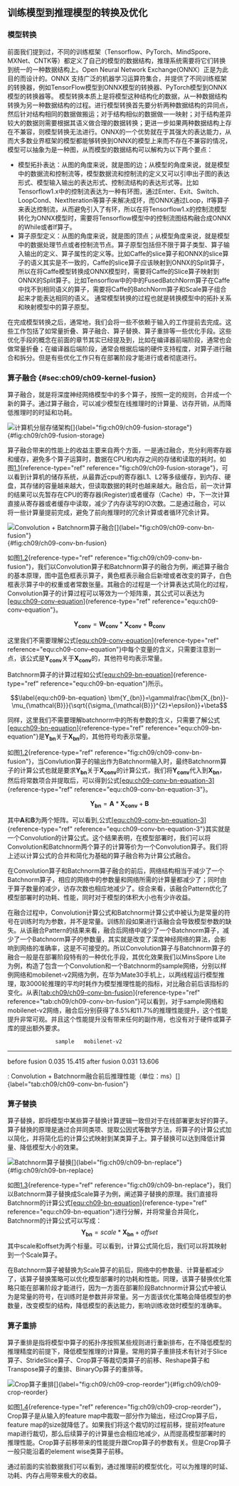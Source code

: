 ## 训练模型到推理模型的转换及优化

### 模型转换

前面我们提到过，不同的训练框架（Tensorflow、PyTorch、MindSpore、MXNet、CNTK等）都定义了自己的模型的数据结构，推理系统需要将它们转换到统一的一种数据结构上。Open
Neural Network Exchange(ONNX）正是为此目的而设计的。ONNX
支持广泛的机器学习运算符集合，并提供了不同训练框架的转换器，例如TensorFlow模型到ONNX模型的转换器、PyTorch模型到ONNX模型的转换器等。
模型转换本质上是将模型这种结构化的数据，从一种数据结构转换为另一种数据结构的过程。进行模型转换首先要分析两种数据结构的异同点，然后针对结构相同的数据做搬运；对于结构相似的数据做一一映射；对于结构差异较大的数据则需要根据其语义做合理的数据转换；更进一步如果两种数据结构上存在不兼容，则模型转换无法进行。ONNX的一个优势就在于其强大的表达能力，从而大多数业界框架的模型都能够转换到ONNX的模型上来而不存在不兼容的情况，
模型可以抽象为是一种图，从而模型的数据结构可以解构为以下两个要点： 
- 模型拓扑表达：从图的角度来说，就是图的边；从模型的角度来说，就是模型中的数据流和控制流等，模型数据流和控制流的定义又可以引申出子图的表达形式、模型输入输出的表达形式、控制流结构的表达形式等。比如Tensorflow1.x中的控制流表达为一种有环图，通过Enter、Exit、Switch、LoopCond、NextIteration等算子来解决成环，而ONNX通过Loop，If等算子来表达控制流，从而避免引入了有环，所以在将Tensorflow1.x的控制流模型转化为ONNX模型时，需要将Tensorflow模型中的控制流图结构融合成ONNX的While或者If算子。
- 算子原型定义：从图的角度来说，就是图的顶点；从模型角度来说，就是模型中的数据处理节点或者控制流节点。算子原型包括但不限于算子类型、算子输入输出的定义、算子属性的定义等。比如Caffe的slice算子和ONNX的slice算子的语义其实是不一致的，Caffe的slice算子应该映射到ONNX的Split算子，所以在将Caffe模型转换成ONNX模型时，需要将Caffe的Slice算子映射到ONNX的Split算子。比如Tensorflow中的中的FusedBatchNorm算子在Caffe中找不到相同语义的算子，需要将Caffe的BatchNorm算子和Scale算子组合起来才能表达相同的语义。
通常模型转换的过程也就是转换模型中的拓扑关系和映射模型中的算子原型。

在完成模型转换之后，通常地，我们会将一些不依赖于输入的工作提前去完成。这些工作包括了如常量折叠、算子融合、算子替换、算子重排等一些优化手段。这些优化手段的概念在前面的章节其实已经提及到，比如在编译器前端阶段，通常也会做常量折叠；在编译器后端阶段，通常会根据后端的硬件支持程度，对算子进行融合和拆分。但是有些优化工作只有在部署阶段才能进行或者彻底进行。

### 算子融合 {#sec:ch09/ch09-kernel-fusion}

算子融合，就是将深度神经网络模型中的多个算子，按照一定的规则，合并成一个新的算子。通过算子融合，可以减少模型在线推理时的计算量、访存开销，从而降低推理时的时延和功耗。

![计算机分层存储架构[]{label="fig:ch09/ch09-fusion-storage"}](figs/ch09/ch09-storage.png){#fig:ch09/ch09-fusion-storage}

算子融合带来的性能上的收益主要来自两个方面，一是通过融合，充分利用寄存器和缓存，避免多个算子运算时，数据在CPU和内存之间的存储和读取的耗时。如图[1.1](#fig:ch09/ch09-fusion-storage){reference-type="ref"
reference="fig:ch09/ch09-fusion-storage"}，可以看到计算机的储存系统，从最靠近cpu的寄存器L1、L2等多级缓存，到内存、硬盘，其存储的容量越来越大，但读取数据的耗时也越来越大。融合后，前一次计算的结果可以先暂存在CPU的寄存器(Register)或者缓存（Cache）中，下一次计算直接从寄存器或者缓存中读取，减少了内存读写的IO次数。二是通过融合，可以将一些计算量提前完成，避免了前向推理时的冗余计算或者循环冗余计算。

![Convolution +
Batchnorm算子融合[]{label="fig:ch09/ch09-conv-bn-fusion"}](figs/ch09/ch09-conv-bn-fusion.png){#fig:ch09/ch09-conv-bn-fusion}

如图[1.2](#fig:ch09/ch09-conv-bn-fusion){reference-type="ref"
reference="fig:ch09/ch09-conv-bn-fusion"}，我们以Convolution算子和Batchnorm算子的融合为例，阐述算子融合的基本原理，图中蓝色框表示算子，黄色框表示融合后新增或者改变的算子，白色框表示算子中的权重或者常数张量。其融合的过程是一个计算表达式简化的过程，Convolution算子的计算过程可以等效为一个矩阵乘，其公式可以表达为[\[equ:ch09-conv-equation\]](#equ:ch09-conv-equation){reference-type="ref"
reference="equ:ch09-conv-equation"}。

$$\label{equ:ch09-conv-equation}
\bm{Y_{conv}}=\bm{W_{conv}}*\bm{X_{conv}}+\bm{B_{conv}}$$

这里我们不需要理解公式[\[equ:ch09-conv-equation\]](#equ:ch09-conv-equation){reference-type="ref"
reference="equ:ch09-conv-equation"}中每个变量的含义，只需要注意到一点，该公式是$\bm{Y_{conv}}$关于$\bm{X_{conv}}$的，其他符号均表示常量。

Batchnorm算子的计算过程如公式[\[equ:ch09-bn-equation\]](#equ:ch09-bn-equation){reference-type="ref"
reference="equ:ch09-bn-equation"}所示。

$$\label{equ:ch09-bn-equation}
\bm{Y_{bn}}=\gamma\frac{\bm{X_{bn}}-\mu_{\mathcal{B}}}{\sqrt{{\sigma_{\mathcal{B}}}^{2}+\epsilon}}+\beta$$

同样，这里我们不需要理解batchnorm中的所有参数的含义，只需要了解公式[\[equ:ch09-bn-equation\]](#equ:ch09-bn-equation){reference-type="ref"
reference="equ:ch09-bn-equation"}是$\bm{Y_{bn}}$关于$\bm{X_{bn}}$的，其他符号均表示常量。

如图[1.2](#fig:ch09/ch09-conv-bn-fusion){reference-type="ref"
reference="fig:ch09/ch09-conv-bn-fusion"}，当Convlution算子的输出作为Batchnorm输入时，最终Batchnorm算子的计算公式也就是要求$\bm{Y_{bn}}$关于$\bm{X_{conv}}$的计算公式，我们将$\bm{Y_{conv}}$代入到$\bm{X_{bn}}$，然后将常数项合并提取后，可以得到公式[\[equ:ch09-conv-bn-equation-3\]](#equ:ch09-conv-bn-equation-3){reference-type="ref"
reference="equ:ch09-conv-bn-equation-3"}。

$$\label{equ:ch09-conv-bn-equation-3}
\bm{Y_{bn}}=\bm{A}*\bm{X_{conv}}+\bm{B}$$

其中$\bm{A}$和$\bm{B}$为两个矩阵。可以看到,公式[\[equ:ch09-conv-bn-equation-3\]](#equ:ch09-conv-bn-equation-3){reference-type="ref"
reference="equ:ch09-conv-bn-equation-3"}其实就是一个Convolution的计算公式。这个结果表明，在模型部署时，我们可以将Convolution和Batchnorm两个算子的计算等价为一个Convolution算子。我们将上述以计算公式的合并和简化为基础的算子融合称为计算公式融合。

在Convolution算子和Batchnorm算子融合的前后，网络结构相当于减少了一个Batchnorm算子，相应的网络中的参数量和网络所需的计算量都减少了；同时由于算子数量的减少，访存次数也相应地减少了。综合来看，该融合Pattern优化了模型部署时的功耗、性能，同时对于模型的体积大小也有少许收益。

在融合过程中，Convolution计算公式和Batchnorm计算公式中被认为是常量的符号在训练时均为参数，并不是常量。训练阶段如果进行该融合会导致模型参数的缺失。从该融合Pattern的结果来看，融合后网络中减少了一个Batchnorm算子，减少了一个Batchnorm算子的参数量，其实就是改变了深度神经网络的算法，会影响到网络的准确率，这是不可接受的。所以Convolution算子与Batchnorm算子的融合一般是在部署阶段特有的一种优化手段，其优化效果我们以MinsSpore
Lite为例，构造了包含一个Convolution和一个Batchnorm的sample网络，分别以样例网络和mobilenet-v2网络为例，在华为Mate30手机上，以两线程运行模型推理，取3000轮推理的平均时耗作为模型推理性能的指标，对比融合前后该指标的变化。从表[\[tab:ch09/ch09-conv-bn-fusion\]](#tab:ch09/ch09-conv-bn-fusion){reference-type="ref"
reference="tab:ch09/ch09-conv-bn-fusion"}可以看到，对于sample网络和mobilenet-v2网络，融合后分别获得了8.5%和11.7%的推理性能提升，这个性能提升非常可观。并且这个性能提升没有带来任何的副作用，也没有对于硬件或算子库的提出额外要求。

                   sample   mobilenet-v2
  --------------- -------- --------------
before fusion    0.035       15.415
after fusion     0.031       13.606

: Convolution +
Batchnorm融合前后推理性能（单位：ms）[]{label="tab:ch09/ch09-conv-bn-fusion"}

### 算子替换

算子替换，即将模型中某些算子替换计算逻辑一致但对于在线部署更友好的算子。算子替换的原理是通过合并同类项、提取公因式等数学方法，将算子的计算公式加以简化，并将简化后的计算公式映射到某类算子上。算子替换可以达到降低计算量、降低模型大小的效果。

![Batchnorm算子替换[]{label="fig:ch09/ch09-bn-replace"}](figs/ch09/ch09-bn-replace.png){#fig:ch09/ch09-bn-replace}

如图[1.3](#fig:ch09/ch09-bn-replace){reference-type="ref"
reference="fig:ch09/ch09-bn-replace"}，我们以Batchnorm算子替换成Scale算子为例，阐述算子替换的原理。我们直接将Batchnorm的计算公式[\[equ:ch09-bn-equation\]](#equ:ch09-bn-equation){reference-type="ref"
reference="equ:ch09-bn-equation"}进行分解，并将常量合并简化，Batchnorm的计算公式可以写成：
$$\label{equ:ch09-replace-scale}
\bm{Y_{bn}}=scale*\bm{X_{bn}}+offset$$
其中scale和offset为两个标量。可以看到，计算公式简化后，我们可以将其映射到一个Scale算子。

在Batchnorm算子被替换为Scale算子的前后，网络中的参数量、计算量都减少了，该算子替换策略可以优化模型部署时的功耗和性能。同理，该算子替换优化策略只能在部署阶段才能进行，因为一方面在部署阶段Batchnorm计算公式中被认为是常量的符号，在训练时是参数并非常量。另一方面该优化策略会降低模型的参数量，改变模型的结构，降低模型的表达能力，影响训练收敛时模型的准确率。

### 算子重排

算子重排是指将模型中算子的拓扑序按照某些规则进行重新排布，在不降低模型的推理精度的前提下，降低模型推理的计算量。常用的算子重排技术有针对于Slice算子、StrideSlice算子、Crop算子等裁切类算子的前移、Reshape算子和Transpose算子的重排、BinaryOp算子的重排等。

![Crop算子重排[]{label="fig:ch09/ch09-crop-reorder"}](figs/ch09/ch09-crop-reorder.png){#fig:ch09/ch09-crop-reorder}

如图[1.4](#fig:ch09/ch09-crop-reorder){reference-type="ref"
reference="fig:ch09/ch09-crop-reorder"}，Crop算子是从输入的feature
map中裁取一部分作为输出，经过Crop算子后，feature
map的size就降低了。如果我们将这个裁切的过程前移，提前对feature
map进行裁切，那么后续算子的计算量也会相应地减少，从而提高模型部署时的推理性能。Crop算子前移带来的性能提升跟Crop算子的参数有关。但是Crop算子一般只能沿着的element
wise类算子前移。

通过前面的实验数据我们可以看到，通过推理前的模型优化，可以为推理的时延、功耗、内存占用带来极大的收益。
